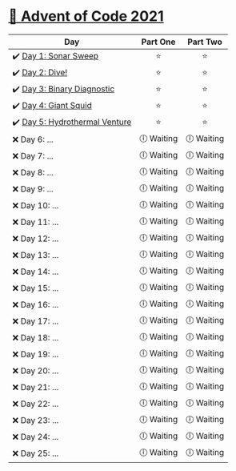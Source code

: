 # [🎄 Advent of Code 2021](https://adventofcode.com/2021)

| Day                                                                                                                                         |  Part One  |    Part Two    |
| ------------------------------------------------------------------------------------------------------------------------------------------- | :--------: | :------------: |
| ✔️ [Day 1: Sonar Sweep](https://github.com/kryha5555/Advent-of-Code-2021/tree/main/Day%2001 "Day 1: Sonar Sweep")                           |    ⭐️     |      ⭐️       |
| ✔️ [Day 2: Dive!](https://github.com/kryha5555/Advent-of-Code-2021/tree/main/Day%2002 "Day 2: Dive!")                                       |    ⭐️     |      ⭐️       |
| ✔️ [Day 3: Binary Diagnostic](https://github.com/kryha5555/Advent-of-Code-2021/tree/main/Day%2003 "Day 3: Binary Diagnostic")               |    ⭐️     |      ⭐️       |
| ✔️ [Day 4: Giant Squid](https://github.com/kryha5555/Advent-of-Code-2021/tree/main/Day%2004 "Day 4: Giant Squid")                           |    ⭐️     |      ⭐️       |
| ✔️ [Day 5: Hydrothermal Venture](https://github.com/kryha5555/Advent-of-Code-2021/tree/main/Day%2005 "Day 5: Hydrothermal Venture")         |    ⭐️     |      ⭐️       |
| ❌ Day 6: ...                                                                                                                               | 🕕 Waiting |   🕕 Waiting   |
| ❌ Day 7: ...                                                                                                                               | 🕕 Waiting |   🕕 Waiting   |
| ❌ Day 8: ...                                                                                                                               | 🕕 Waiting |   🕕 Waiting   |
| ❌ Day 9: ...                                                                                                                               | 🕕 Waiting |   🕕 Waiting   |
| ❌ Day 10: ...                                                                                                                              | 🕕 Waiting |   🕕 Waiting   |
| ❌ Day 11: ...                                                                                                                              | 🕕 Waiting |   🕕 Waiting   |
| ❌ Day 12: ...                                                                                                                              | 🕕 Waiting |   🕕 Waiting   |
| ❌ Day 13: ...                                                                                                                              | 🕕 Waiting |   🕕 Waiting   |
| ❌ Day 14: ...                                                                                                                              | 🕕 Waiting |   🕕 Waiting   |
| ❌ Day 15: ...                                                                                                                              | 🕕 Waiting |   🕕 Waiting   |
| ❌ Day 16: ...                                                                                                                              | 🕕 Waiting |   🕕 Waiting   |
| ❌ Day 17: ...                                                                                                                              | 🕕 Waiting |   🕕 Waiting   |
| ❌ Day 18: ...                                                                                                                              | 🕕 Waiting |   🕕 Waiting   |
| ❌ Day 19: ...                                                                                                                              | 🕕 Waiting |   🕕 Waiting   |
| ❌ Day 20: ...                                                                                                                              | 🕕 Waiting |   🕕 Waiting   |
| ❌ Day 21: ...                                                                                                                              | 🕕 Waiting |   🕕 Waiting   |
| ❌ Day 22: ...                                                                                                                              | 🕕 Waiting |   🕕 Waiting   |
| ❌ Day 23: ...                                                                                                                              | 🕕 Waiting |   🕕 Waiting   |
| ❌ Day 24: ...                                                                                                                              | 🕕 Waiting |   🕕 Waiting   |
| ❌ Day 25: ...                                                                                                                              | 🕕 Waiting |   🕕 Waiting   |
